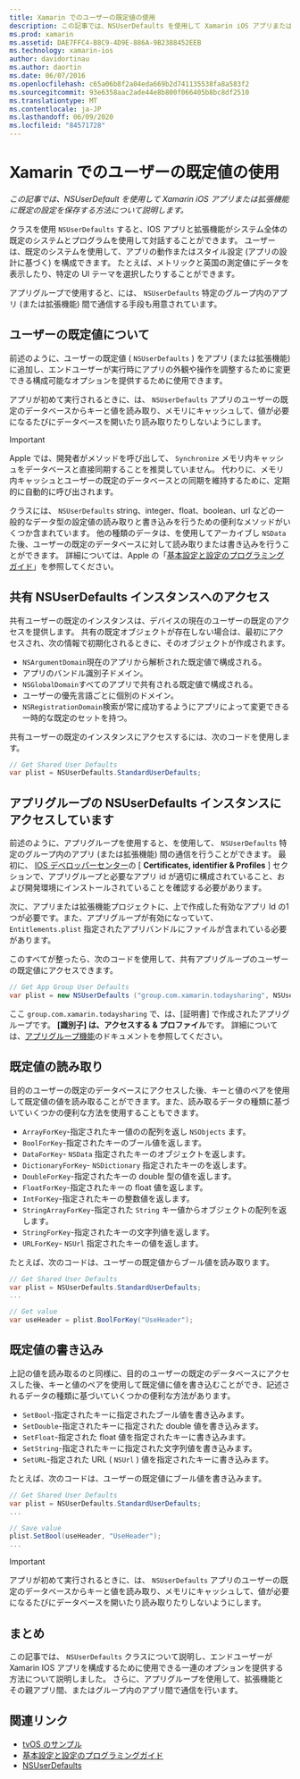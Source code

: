 ```yaml
---
title: Xamarin でのユーザーの既定値の使用
description: この記事では、NSUserDefaults を使用して Xamarin iOS アプリまたは拡張機能に既定の設定を保存する方法について説明します。 ここでは、NSUserDefaults の概要について説明し、値の読み取りと書き込みの方法について説明します。
ms.prod: xamarin
ms.assetid: DAE7FFC4-B8C9-4D9E-886A-9B2388452EEB
ms.technology: xamarin-ios
author: davidortinau
ms.author: daortin
ms.date: 06/07/2016
ms.openlocfilehash: c65a06b8f2a04eda669b2d741135538fa8a583f2
ms.sourcegitcommit: 93e6358aac2ade44e8b800f066405b8bc8df2510
ms.translationtype: MT
ms.contentlocale: ja-JP
ms.lasthandoff: 06/09/2020
ms.locfileid: "84571728"
---
```

# <a name="working-with-user-defaults-in-xamarinios"></a>Xamarin でのユーザーの既定値の使用

_この記事では、NSUserDefault を使用して Xamarin iOS アプリまたは拡張機能に既定の設定を保存する方法について説明します。_

クラスを使用 `NSUserDefaults` すると、IOS アプリと拡張機能がシステム全体の既定のシステムとプログラムを使用して対話することができます。 ユーザーは、既定のシステムを使用して、アプリの動作またはスタイル設定 (アプリの設計に基づく) を構成できます。 たとえば、メトリックと英国の測定値にデータを表示したり、特定の UI テーマを選択したりすることができます。

アプリグループで使用すると、には、 `NSUserDefaults` 特定のグループ内のアプリ (または拡張機能) 間で通信する手段も用意されています。

<a name="About-User-Defaults"></a>

## <a name="about-user-defaults"></a>ユーザーの既定値について

前述のように、ユーザーの既定値 ( `NSUserDefaults` ) をアプリ (または拡張機能) に追加し、エンドユーザーが実行時にアプリの外観や操作を調整するために変更できる構成可能なオプションを提供するために使用できます。

アプリが初めて実行されるときに、は、 `NSUserDefaults` アプリのユーザーの既定のデータベースからキーと値を読み取り、メモリにキャッシュして、値が必要になるたびにデータベースを開いたり読み取りたりしないようにします。 

> [!IMPORTANT]
> Apple では、開発者がメソッドを呼び出して、 `Synchronize` メモリ内キャッシュをデータベースと直接同期することを推奨していません。 代わりに、メモリ内キャッシュとユーザーの既定のデータベースとの同期を維持するために、定期的に自動的に呼び出されます。

クラスには、 `NSUserDefaults` string、integer、float、boolean、url などの一般的なデータ型の設定値の読み取りと書き込みを行うための便利なメソッドがいくつか含まれています。 他の種類のデータは、を使用してアーカイブし `NSData` た後、ユーザーの既定のデータベースに対して読み取りまたは書き込みを行うことができます。 詳細については、Apple の「[基本設定と設定のプログラミングガイド](https://developer.apple.com/library/mac/documentation/Cocoa/Conceptual/UserDefaults/Introduction/Introduction.html#//apple_ref/doc/uid/10000059i)」を参照してください。

<a name="Accessing-the-Shared-NSUserDefaults-Instance"></a>

## <a name="accessing-the-shared-nsuserdefaults-instance"></a>共有 NSUserDefaults インスタンスへのアクセス 

共有ユーザーの既定のインスタンスは、デバイスの現在のユーザーの既定のアクセスを提供します。 共有の既定オブジェクトが存在しない場合は、最初にアクセスされ、次の情報で初期化されるときに、そのオブジェクトが作成されます。

- `NSArgumentDomain`現在のアプリから解析された既定値で構成される。
- アプリのバンドル識別子ドメイン。
- `NSGlobalDomain`すべてのアプリで共有される既定値で構成される。
- ユーザーの優先言語ごとに個別のドメイン。
- `NSRegistrationDomain`検索が常に成功するようにアプリによって変更できる一時的な既定のセットを持つ。

共有ユーザーの既定のインスタンスにアクセスするには、次のコードを使用します。

```csharp
// Get Shared User Defaults
var plist = NSUserDefaults.StandardUserDefaults;
```

<a name="Accessing-an-App-Group-NSUserDefaults-Instance"></a>

## <a name="accessing-an-app-group-nsuserdefaults-instance"></a>アプリグループの NSUserDefaults インスタンスにアクセスしています

前述のように、アプリグループを使用すると、を使用して、 `NSUserDefaults` 特定のグループ内のアプリ (または拡張機能) 間の通信を行うことができます。 最初に、 [IOS デベロッパーセンター](https://developer.apple.com/devcenter/ios/)の [ **Certificates, identifier & Profiles** ] セクションで、アプリグループと必要なアプリ id が適切に構成されていること、および開発環境にインストールされていることを確認する必要があります。

次に、アプリまたは拡張機能プロジェクトに、上で作成した有効なアプリ Id の1つが必要です。また、アプリグループが有効になっていて、 `Entitlements.plist` 指定されたアプリバンドルにファイルが含まれている必要があります。

このすべてが整ったら、次のコードを使用して、共有アプリグループのユーザーの既定値にアクセスできます。

```csharp
// Get App Group User Defaults
var plist = new NSUserDefaults ("group.com.xamarin.todaysharing", NSUserDefaultsType.SuiteName);
```

ここ `group.com.xamarin.todaysharing` で、は、[証明書] で作成されたアプリグループです。 **[識別子] は、アクセスする & プロファイル**です。 詳細については、[アプリグループ機能](~/ios/deploy-test/provisioning/capabilities/app-groups-capabilities.md)のドキュメントを参照してください。

<a name="Reading-Default-Values"></a>

## <a name="reading-default-values"></a>既定値の読み取り

目的のユーザーの既定のデータベースにアクセスした後、キーと値のペアを使用して既定値の値を読み取ることができます。また、読み取るデータの種類に基づいていくつかの便利な方法を使用することもできます。

- `ArrayForKey`-指定されたキー値のの配列を返し `NSObjects` ます。
- `BoolForKey`-指定されたキーのブール値を返します。
- `DataForKey`- `NSData` 指定されたキーのオブジェクトを返します。
- `DictionaryForKey`- `NSDictionary` 指定されたキーのを返します。
- `DoubleForKey`-指定されたキーの double 型の値を返します。
- `FloatForKey`-指定されたキーの float 値を返します。
- `IntForKey`-指定されたキーの整数値を返します。
- `StringArrayForKey`-指定された `String` キー値からオブジェクトの配列を返します。
- `StringForKey`-指定されたキーの文字列値を返します。
- `URLForKey`- `NSUrl` 指定されたキーの値を返します。

たとえば、次のコードは、ユーザーの既定値からブール値を読み取ります。

```csharp
// Get Shared User Defaults
var plist = NSUserDefaults.StandardUserDefaults;
...

// Get value
var useHeader = plist.BoolForKey("UseHeader");

```

<a name="Writing-Default-Values"></a>

## <a name="writing-default-values"></a>既定値の書き込み

上記の値を読み取るのと同様に、目的のユーザーの既定のデータベースにアクセスした後、キーと値のペアを使用して既定値に値を書き込むことができ、記述されるデータの種類に基づいていくつかの便利な方法があります。

- `SetBool`-指定されたキーに指定されたブール値を書き込みます。
- `SetDouble`-指定されたキーに指定された double 値を書き込みます。
- `SetFloat`-指定された float 値を指定されたキーに書き込みます。
- `SetString`-指定されたキーに指定された文字列値を書き込みます。
- `SetURL`-指定された URL ( `NSUrl` ) 値を指定されたキーに書き込みます。

たとえば、次のコードは、ユーザーの既定値にブール値を書き込みます。

```csharp
// Get Shared User Defaults
var plist = NSUserDefaults.StandardUserDefaults;
...

// Save value
plist.SetBool(useHeader, "UseHeader");
...

```

> [!IMPORTANT]
> アプリが初めて実行されるときに、は、 `NSUserDefaults` アプリのユーザーの既定のデータベースからキーと値を読み取り、メモリにキャッシュして、値が必要になるたびにデータベースを開いたり読み取りたりしないようにします。

<a name="Summary"></a>

## <a name="summary"></a>まとめ

この記事では、 `NSUserDefaults` クラスについて説明し、エンドユーザーが Xamarin IOS アプリを構成するために使用できる一連のオプションを提供する方法について説明しました。 さらに、アプリグループを使用して、拡張機能とその親アプリ間、またはグループ内のアプリ間で通信を行います。

## <a name="related-links"></a>関連リンク

- [tvOS のサンプル](https://docs.microsoft.com/samples/browse/?products=xamarin&term=Xamarin.iOS+tvOS)
- [基本設定と設定のプログラミングガイド](https://developer.apple.com/library/mac/documentation/Cocoa/Conceptual/UserDefaults/Introduction/Introduction.html#//apple_ref/doc/uid/10000059i)
- [NSUserDefaults](https://developer.apple.com/library/mac/documentation/Cocoa/Reference/Foundation/Classes/NSUserDefaults_Class/#//apple_ref/doc/constant_group/NSUserDefaults_Domains)
